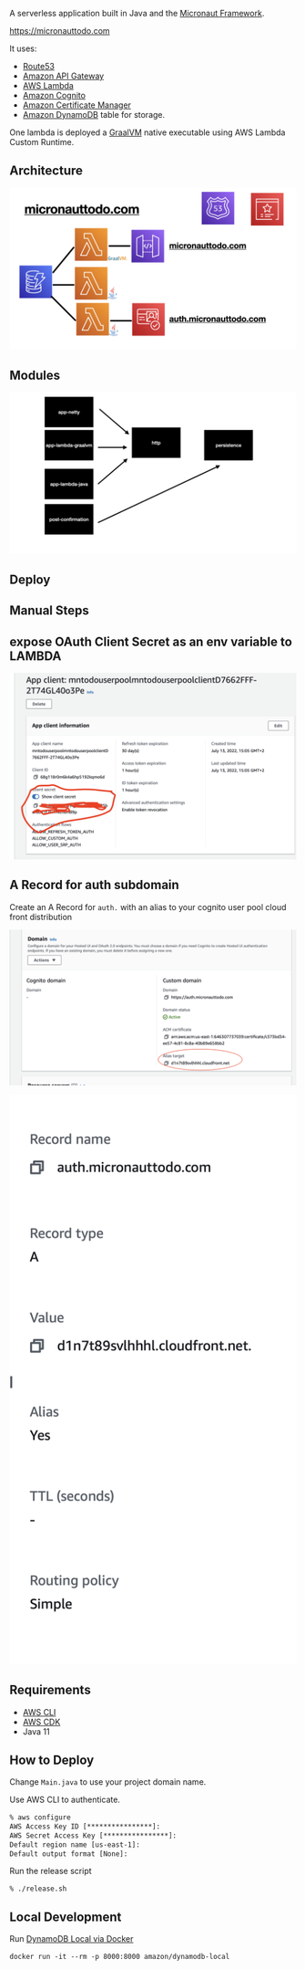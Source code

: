 A serverless application built in Java and the [Micronaut Framework](https://micronaut.io). 

https://micronauttodo.com


It uses: 

- [Route53](https://aws.amazon.com/route53/)
- [Amazon API Gateway](https://aws.amazon.com/api-gateway/)
- [AWS Lambda](https://aws.amazon.com/lambda/)
- [Amazon Cognito](https://aws.amazon.com/cognito/)
- [Amazon Certificate Manager](https://aws.amazon.com/certificate-manager/)
- [Amazon DynamoDB](https://aws.amazon.com/dynamodb/) table for storage.

One lambda is deployed a [GraalVM](https://www.graalvm.org) native executable using AWS Lambda Custom Runtime. 

## Architecture

![](architecture1.jpeg)

## Modules

![](modules.jpeg)

## Deploy



## Manual Steps

## expose OAuth Client Secret as an env variable to LAMBDA

![](client-secret.png)



## A Record for auth subdomain

Create an A Record for `auth.` with an alias to your cognito user pool cloud front distribution

![](cognito-user-pool-cloudfrontdistribution.png)

![](route-53-arecord.png)

## Requirements

- [AWS CLI](https://aws.amazon.com/cli/)
- [AWS CDK](https://aws.amazon.com/cdk/)
- Java 11


## How to Deploy 

Change `Main.java` to use your project domain name. 

Use AWS CLI to authenticate.

```
% aws configure
AWS Access Key ID [****************]: 
AWS Secret Access Key [****************]: 
Default region name [us-east-1]:
Default output format [None]:
```

Run the release script

```
% ./release.sh

```

## Local Development

Run [DynamoDB Local via Docker](https://docs.aws.amazon.com/amazondynamodb/latest/developerguide/DynamoDBLocal.html)

```
docker run -it --rm -p 8000:8000 amazon/dynamodb-local
```

